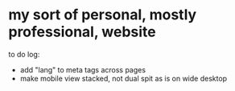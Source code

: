 # my sort of personal, mostly professional, website

to do log:
- add "lang" to meta tags across pages
- make mobile view stacked, not dual spit as is on wide desktop
